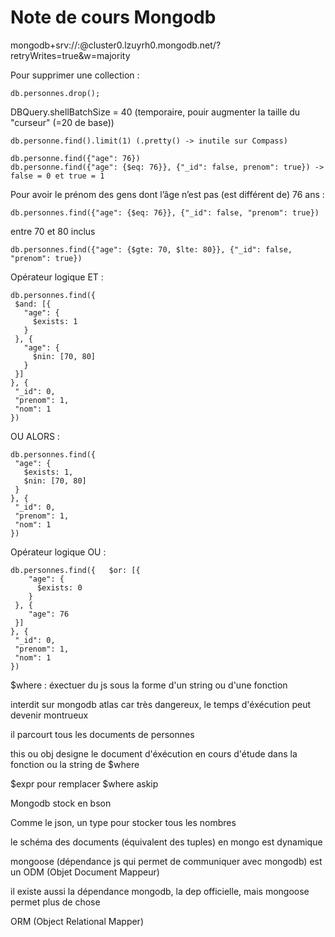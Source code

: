 # Note de cours Mongodb

mongodb+srv://<username>:<password>@cluster0.lzuyrh0.mongodb.net/?retryWrites=true&w=majority

Pour supprimer une collection :

```shell
db.personnes.drop(); 
```

DBQuery.shellBatchSize = 40 (temporaire, pouir augmenter la taille du "curseur" (=20 de base))

```shell
db.personne.find().limit(1) (.pretty() -> inutile sur Compass)

db.personne.find({"age": 76})
db.personne.find({"age": {$eq: 76}}, {"_id": false, prenom": true}) -> false = 0 et true = 1
```

Pour avoir le prénom des gens dont l’âge n’est pas (est différent de) 76 ans :

```shell
db.personnes.find({"age": {$eq: 76}}, {"_id": false, "prenom": true})
```

entre 70 et 80 inclus

```shell
db.personnes.find({"age": {$gte: 70, $lte: 80}}, {"_id": false, "prenom": true})
```

Opérateur logique ET :

```shell
db.personnes.find({ 
 $and: [{ 
   "age": { 
     $exists: 1 
   } 
 }, { 
   "age": { 
     $nin: [70, 80] 
   } 
 }] 
}, { 
 "_id": 0, 
 "prenom": 1, 
 "nom": 1 
}) 
```

OU ALORS :

```shell
db.personnes.find({ 
 "age": { 
   $exists: 1, 
   $nin: [70, 80] 
 } 
}, { 
 "_id": 0, 
 "prenom": 1, 
 "nom": 1 
}) 
```

Opérateur logique OU :

```shell
db.personnes.find({   $or: [{ 
    "age": { 
      $exists: 0 
    } 
 }, { 
    "age": 76
 }]  
}, { 
 "_id": 0, 
 "prenom": 1, 
 "nom": 1 
}) 
```

$where : éxectuer du js sous la forme d'un string ou d'une fonction

interdit sur mongodb atlas car très dangereux, le temps d'éxécution peut devenir montrueux

il parcourt tous les documents de personnes


this ou obj designe le document d'éxécution en cours d'étude dans la fonction ou la string de $where

$expr pour remplacer $where askip


Mongodb stock en bson

Comme le json, un type pour stocker tous les nombres

le schéma des documents (équivalent des tuples) en mongo est dynamique


mongoose (dépendance js qui permet de communiquer avec mongodb) est un ODM (Objet Document Mappeur)

il existe aussi la dépendance mongodb, la dep officielle, mais mongoose permet plus de chose

ORM (Object Relational Mapper)
